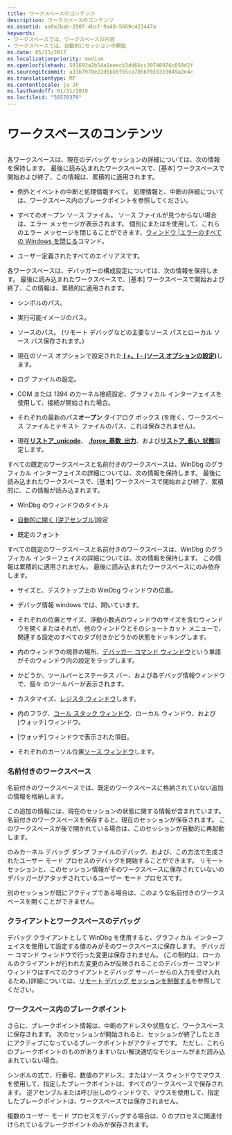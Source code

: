 ```yaml
---
title: ワークスペースのコンテンツ
description: ワークスペースのコンテンツ
ms.assetid: aa0a3bab-2907-4bcf-9a48-5669c423447a
keywords:
- ワークスペースでは、ワークスペースの内容
- ワークスペースでは、自動的にセッションの開始
ms.date: 05/23/2017
ms.localizationpriority: medium
ms.openlocfilehash: 591693a2b54a1eeecb3dd66cc39748976c058d2f
ms.sourcegitcommit: a33b7978e22d5bb9f65ca7056f955319049a2e4c
ms.translationtype: MT
ms.contentlocale: ja-JP
ms.lasthandoff: 01/31/2019
ms.locfileid: "56570379"
---
```

# <a name="workspace-contents"></a>ワークスペースのコンテンツ


## <span id="ddk_workspace_contents_dbg"></span><span id="DDK_WORKSPACE_CONTENTS_DBG"></span>


各ワークスペースは、現在のデバッグ セッションの詳細については、次の情報を保持します。 最後に読み込まれたワークスペースで、[基本] ワークスペースで開始および終了、この情報は、累積的に適用されます。

-   例外とイベントの中断と処理情報すべて。 処理情報と、中断の詳細については、ワークスペース内のブレークポイントを参照してください。

-   すべてのオープン ソース ファイル。 ソース ファイルが見つからない場合は、エラー メッセージが表示されます。 個別にまたはを使用して、これらのエラー メッセージを閉じることができます、[ウィンドウ |エラーのすべての Windows を閉じる](window---close-all-error-windows.md)コマンド。

-   ユーザー定義されたすべてのエイリアスです。

各ワークスペースは、デバッガーの構成設定については、次の情報を保持します。 最後に読み込まれたワークスペースで、[基本] ワークスペースで開始および終了、この情報は、累積的に適用されます。

-   シンボルのパス。

-   実行可能イメージのパス。

-   ソースのパス。 (リモート デバッグなどの主要なソース パスとローカル ソース パス保存されます。)

-   現在のソース オプションで設定された[ **l +、l - (ソース オプションの設定)**](l---l---set-source-options-.md)します。

-   ログ ファイルの設定。

-   COM または 1394 のカーネル接続設定、グラフィカル インターフェイスを使用して、接続が開始された場合。

-   それぞれの最新のパス**オープン** ダイアログ ボックス (を除く、ワークスペース ファイルとテキスト ファイルのパス、これは保存されません)。

-   現在[**リストア\_unicode**](-enable-unicode--enable-unicode-display-.md)、 [ **.force\_基数\_出力**](-force-radix-output--use-radix-for-integers-.md)、および[**リストア\_長い\_状態**](-enable-long-status--enable-long-integer-display-.md)設定します。

すべての既定のワークスペースと名前付きのワークスペースは、WinDbg のグラフィカル インターフェイスの詳細については、次の情報を保持します。 最後に読み込まれたワークスペースで、[基本] ワークスペースで開始および終了、累積的に、この情報が読み込まれます。

-   WinDbg のウィンドウのタイトル

-   [自動的に開く [逆アセンブル]](window---automatically-open-disassembly.md)設定

-   既定のフォント

すべての既定のワークスペースと名前付きのワークスペースは、WinDbg のグラフィカル インターフェイスの詳細については、次の情報を保持します。 この情報は累積的に適用されません。 最後に読み込まれたワークスペースにのみ依存します。

-   サイズと、デスクトップ上の WinDbg ウィンドウの位置。

-   デバッグ情報 windows では、開いています。

-   それぞれの位置とサイズ、浮動小数点のウィンドウのサイズを含むウィンドウを開くまたはそれが、他のウィンドウとそのショートカット メニューで、関連する設定のすべてのタブ付きかどうかの状態をドッキングします。

-   内のウィンドウの境界の場所、[デバッガー コマンド ウィンドウ](debugger-command-window.md)という単語がそのウィンドウ内の設定をラップします。

-   かどうか、ツールバーとステータス バー、および各デバッグ情報ウィンドウで、個々 のツールバーが表示されます。

-   カスタマイズ、[レジスタ ウィンドウ](registers-window.md)します。

-   内のフラグ、[コール スタック ウィンドウ](calls-window.md)、ローカル ウィンドウ、および [ウォッチ] ウィンドウ。

-   [ウォッチ] ウィンドウで表示された項目。

-   それぞれのカーソル位置[ソース ウィンドウ](source-window.md)します。

### <a name="span-idnamedworkspacesspanspan-idnamedworkspacesspannamed-workspaces"></a><span id="named_workspaces"></span><span id="NAMED_WORKSPACES"></span>名前付きのワークスペース

名前付きのワークスペースでは、既定のワークスペースに格納されていない追加の情報を格納します。

この追加の情報には、現在のセッションの状態に関する情報が含まれています。 名前付きのワークスペースを保存すると、現在のセッションが保存されます。 このワークスペースが後で開かれている場合は、このセッションが自動的に再起動します。

のみカーネル デバッグ ダンプ ファイルのデバッグ、および、この方法で生成されたユーザー モード プロセスのデバッグを開始することができます。 リモート セッションと、このセッション情報がそのワークスペースに保存されていないのデバッガーがアタッチされているユーザー モード プロセスです。

別のセッションが既にアクティブである場合は、このような名前付きのワークスペースを開くことができません。

### <a name="span-iddebuggingclientsandworkspacesspanspan-iddebuggingclientsandworkspacesspandebugging-clients-and-workspaces"></a><span id="debugging_clients_and_workspaces"></span><span id="DEBUGGING_CLIENTS_AND_WORKSPACES"></span>クライアントとワークスペースのデバッグ

デバッグ クライアントとして WinDbg を使用すると、グラフィカル インターフェイスを使用して設定する値のみがそのワークスペースに保存します。 デバッガー コマンド ウィンドウで行った変更は保存されません。 (この制約は、ローカルのクライアントが行われた変更のみが反映されることのデバッガー コマンド ウィンドウはすべてのクライアントとデバッグ サーバーからの入力を受け入れるため。)詳細については、[リモート デバッグ セッションを制御する](controlling-a-remote-debugging-session.md)を参照してください。

### <a name="span-idbreakpointsinworkspacesspanspan-idbreakpointsinworkspacesspanbreakpoints-in-workspaces"></a><span id="breakpoints_in_workspaces"></span><span id="BREAKPOINTS_IN_WORKSPACES"></span>ワークスペース内のブレークポイント

さらに、ブレークポイント情報は、中断のアドレスや状態など、ワークスペースに保存されます。 次のセッションが開始されると、セッションが終了したときにアクティブになっているブレークポイントがアクティブです。 ただし、これらのブレークポイントのものがありますいない解決適切なモジュールがまだ読み込まれていない場合。

シンボルの式で、行番号、数値のアドレス、またはソース ウィンドウでマウスを使用して、指定したブレークポイントは、すべてのワークスペースで保存されます。 逆アセンブルまたは呼び出しのウィンドウで、マウスを使用して、指定したブレークポイントは、ワークスペースでは保存されません。

複数のユーザー モード プロセスをデバッグする場合は、0 のプロセスに関連付けられているブレークポイントのみが保存されます。

 

 





